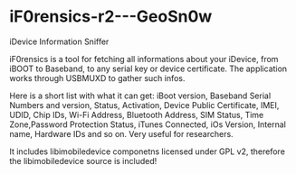# iF0rensics-r2---GeoSn0w
iDevice Information Sniffer

iF0rensics is a tool for fetching all informations about your iDevice, from iBOOT to Baseband, to any serial key or device certificate.
The application works through USBMUXD to gather such infos.

Here is a short list with what it can get: iBoot version, Baseband Serial Numbers and version, Status, Activation, Device Public Certificate, IMEI, UDID, Chip IDs, Wi-Fi Address, Bluetooth Address, SIM Status, Time Zone,Password Protection Status, iTunes Connected, iOs Version, Internal name, Hardware IDs and so on.
Very useful for researchers.

It includes libimobiledevice componetns licensed under GPL v2, therefore the libimobiledevice source is included!
